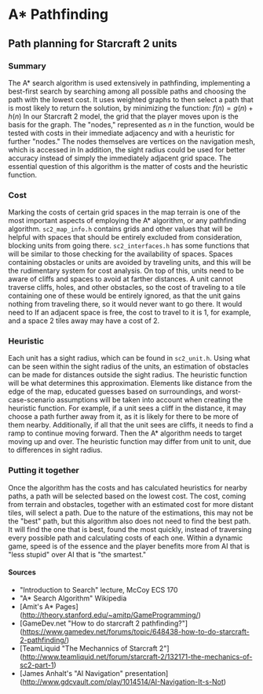 # A* Pathfinding

## Path planning for Starcraft 2 units

### Summary

The A* search algorithm is used extensively in pathfinding, implementing a 
best-first search by searching among all possible paths and choosing the path 
with the lowest cost. It uses weighted graphs to then select a path that is 
most likely to return the solution, by minimizing the function:
$f(n) = g(n) + h(n)$
In our Starcraft 2 model, the grid that the player moves upon is the basis for 
the graph. The "nodes," represented as $n$ in the function, would be tested 
with costs in their immediate adjacency and with a heuristic for further 
"nodes." The nodes themselves are vertices on the navigation mesh, which is 
accessed in In addition, the sight radius could be used for better accuracy 
instead of simply the immediately adjacent grid space. The essential question 
of this algorithm is the matter of costs and the heuristic function.

### Cost

Marking the costs of certain grid spaces in the map terrain is one of the most 
important aspects of employing the A* algorithm, or any pathfinding algorithm.
```sc2_map_info.h``` contains grids and other values that will be helpful with 
spaces that should be entirely excluded from consideration, blocking units from
going there. ```sc2_interfaces.h``` has some functions that will be similar to 
those checking for the availability of spaces. Spaces containing obstacles or 
units are avoided by traveling units, and this will be the rudimentary system 
for cost analysis. On top of this, units need to be aware of cliffs and spaces 
to avoid at farther distances. A unit cannot traverse cliffs, holes, and other 
obstacles, so the cost of traveling to a tile containing one of these would 
be entirely ignored, as that the unit gains nothing from traveling there, so 
it would never want to go there. It would need to If an adjacent space is free, 
the cost to travel to it is 1, for example, and a space 2 tiles away may have a 
cost of 2. 

### Heuristic

Each unit has a sight radius, which can be found in ```sc2_unit.h```. Using 
what can be seen within the sight radius of the units, an estimation of 
obstacles can be made for distances outside the sight radius. The heuristic 
function will be what determines this approximation. Elements like distance 
from the edge of the map, educated guesses based on surroundings, and 
worst-case-scenario assumptions will be taken into account when creating the 
heuristic function. For example, if a unit sees a cliff in the distance, it may
choose a path further away from it, as it is likely for there to be more of 
them nearby. Additionally, if all that the unit sees are cliffs, it needs to 
find a ramp to continue moving forward. Then the A* algorithm needs to target
moving up and over. The heuristic function may differ from unit to unit, due to 
differences in sight radius. 

### Putting it together

Once the algorithm has the costs and has calculated heuristics for nearby paths,
a path will be selected based on the lowest cost. The cost, coming from terrain 
and obstacles, together with an estimated cost for more distant tiles, will 
select a path. Due to the nature of the estimations, this may not be the "best"
path, but this algorithm also does not need to find the best path. It will find
the one that is best, found the most quickly, instead of traversing every 
possible path and calculating costs of each one. Within a dynamic game, speed
is of the essence and the player benefits more from AI that is "less stupid"
over AI that is "the smartest."

#### Sources
* "Introduction to Search" lecture, McCoy ECS 170
* "A* Search Algorithm" Wikipedia
* [Amit's A* Pages] (http://theory.stanford.edu/~amitp/GameProgramming/) 
* [GameDev.net "How to do starcraft 2 pathfinding?"] (https://www.gamedev.net/forums/topic/648438-how-to-do-starcraft-2-pathfinding/)
* [TeamLiquid "The Mechannics of Starcraft 2"] (http://www.teamliquid.net/forum/starcraft-2/132171-the-mechanics-of-sc2-part-1)
* [James Anhalt's "AI Navigation" presentation] (http://www.gdcvault.com/play/1014514/AI-Navigation-It-s-Not)
